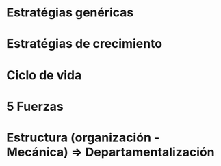 # Estratégias genéricas
# Estratégias de crecimiento
# Ciclo de vida
# 5 Fuerzas
# Estructura (organización - Mecánica) ⇒ Departamentalización